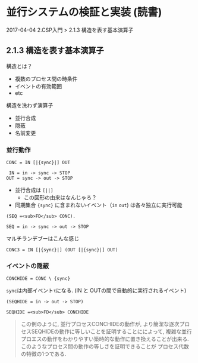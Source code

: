 # 並行システムの検証と実装 (読書)

2017-04-04
2.CSP入門 > 2.1.3 構造を表す基本演算子

## 2.1.3 構造を表す基本演算子

構造とは？

* 複数のプロセス間の時条件
* イベントの有効範囲
* etc

構造を洗わず演算子

* 並行合成
* 隠蔽
* 名前変更

### 並行動作

```
CONC = IN [|{sync}|] OUT

 IN = in -> sync -> STOP
OUT = sync -> out -> STOP
```

* 並行合成は `[||]` 
  * この図形の由来はなんじゃろ？
* 同期集合 `{sync}` に含まれないイベント（`in` `out`) は各々独立に実行可能
  
```
(SEQ =<sub>FD</sub> CONC).

SEQ = in -> sync -> out -> STOP
```

マルチランデブーはこんな感じ

```
CONC3 = IN [|{sync}|] (OUT [|{sync}|] OUT)
```

### イベントの隠蔽

```
CONCHIDE = CONC \ {sync}
```

`sync`は内部イベント`τ`になる. (IN と OUTの間で自動的に実行されるイベント)

```
(SEQHIDE = in -> out -> STOP)

SEQHIDE =<sub>FD</sub> CONCHIDE
```

> この例のように, 並行プロセスCONCHIDEの動作が, より簡潔な逐次プロセスSEQHIDEの動作に等しいことを証明することにによって,
> 複雑な並行プロエスの動作をわかりやすい築時的な動作に置き換えることが出来る. このようなプロセス間の動作の等しさを証明できることが
> プロセス代数の特徴の1つである.


